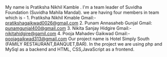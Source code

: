 My name is Pratiksha Nikhil Kamble .
I'm a team leader of Suvidha Foundation (Suvidha Mahila Mandal).
we are having four members in team which is -
               1. Pratiksha Nikhil Kmable     Gmail:- pratikshagaikwad0026@gmail.com
               2. Punam Annasaheb Gunjal      Gmail: punamgunjal400@gmail.com
               3. Nikita Sanjay Hidgire       Gmail:- nikitahidgire@gamil.com
               4. Pooja Mahadev Gaikwad               Gmail:- poojagaikwad313@gmail.com
Our project name is Hotel Simply South (FAMILY RESTAURANT,BANQUET,BAR).
In the project we are using php and MySql as a backend and HTML, CSS,JavaScript as a frontend.
